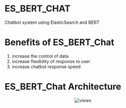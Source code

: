 # ES_BERT_CHAT
Chatbot system using ElasticSearch and BERT

# Benefits of ES_BERT_Chat
1. increase the control of data
2. increase flexibility of response to user
3. increase chatbot response speed

# ES_BERT_Chat Architecture
<center>
<figure>
<img src="https://i.imgur.com/LGVK1hy.png" alt="views">
<figcaption></figcaption>
</figure>
</center>